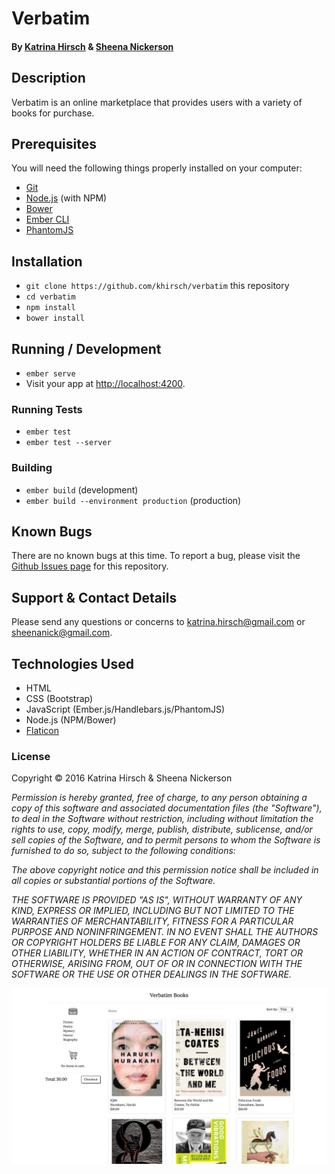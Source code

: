 # Verbatim

#### By [Katrina Hirsch](https://github.com/khirsch) & [Sheena Nickerson](https://github.com/sheenanick)

## Description

Verbatim is an online marketplace that provides users with a variety of books for purchase.

## Prerequisites

You will need the following things properly installed on your computer:

* [Git](http://git-scm.com/)
* [Node.js](http://nodejs.org/) (with NPM)
* [Bower](http://bower.io/)
* [Ember CLI](http://ember-cli.com/)
* [PhantomJS](http://phantomjs.org/)

## Installation

* `git clone https://github.com/khirsch/verbatim` this repository
* `cd verbatim`
* `npm install`
* `bower install`

## Running / Development

* `ember serve`
* Visit your app at [http://localhost:4200](http://localhost:4200).

### Running Tests

* `ember test`
* `ember test --server`

### Building

* `ember build` (development)
* `ember build --environment production` (production)

## Known Bugs

There are no known bugs at this time. To report a bug, please visit the [Github Issues page](https://github.com/khirsch/verbatim/issues) for this repository.

## Support & Contact Details

Please send any questions or concerns to katrina.hirsch@gmail.com or sheenanick@gmail.com.

## Technologies Used

* HTML
* CSS (Bootstrap)
* JavaScript (Ember.js/Handlebars.js/PhantomJS)
* Node.js (NPM/Bower)
* [Flaticon](http://flaticon.com)

### License

Copyright &copy; 2016 Katrina Hirsch & Sheena Nickerson

_Permission is hereby granted, free of charge, to any person obtaining a copy of this software and associated documentation files (the "Software"), to deal in the Software without restriction, including without limitation the rights to use, copy, modify, merge, publish, distribute, sublicense, and/or sell copies of the Software, and to permit persons to whom the Software is furnished to do so, subject to the following conditions:_

_The above copyright notice and this permission notice shall be included in all copies or substantial portions of the Software._

_THE SOFTWARE IS PROVIDED "AS IS", WITHOUT WARRANTY OF ANY KIND, EXPRESS OR IMPLIED, INCLUDING BUT NOT LIMITED TO THE WARRANTIES OF MERCHANTABILITY, FITNESS FOR A PARTICULAR PURPOSE AND NONINFRINGEMENT. IN NO EVENT SHALL THE AUTHORS OR COPYRIGHT HOLDERS BE LIABLE FOR ANY CLAIM, DAMAGES OR OTHER LIABILITY, WHETHER IN AN ACTION OF CONTRACT, TORT OR OTHERWISE, ARISING FROM, OUT OF OR IN CONNECTION WITH THE SOFTWARE OR THE USE OR OTHER DEALINGS IN THE SOFTWARE._

<p align="center">
  <img src="https://raw.githubusercontent.com/khirsch/verbatim/master/screenshot.png">
</p>
